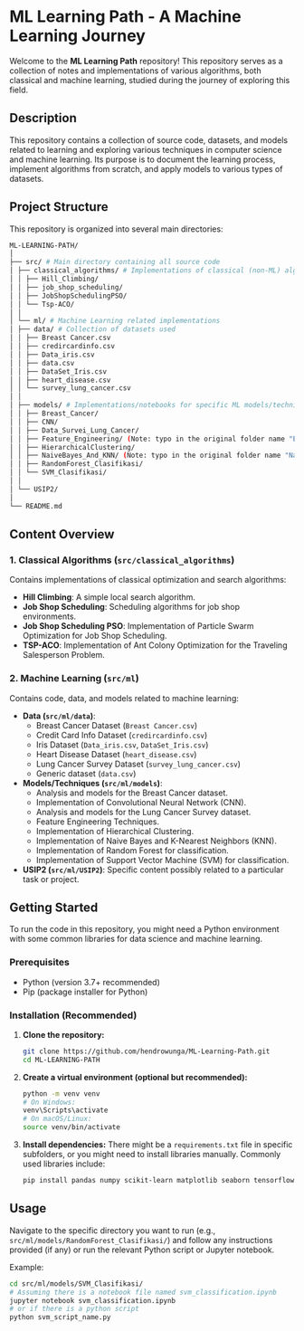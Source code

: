 # ML Learning Path - A Machine Learning Journey

Welcome to the **ML Learning Path** repository! This repository serves as a collection of notes and implementations of various algorithms, both classical and machine learning, studied during the journey of exploring this field.

## Description

This repository contains a collection of source code, datasets, and models related to learning and exploring various techniques in computer science and machine learning. Its purpose is to document the learning process, implement algorithms from scratch, and apply models to various types of datasets.

## Project Structure

This repository is organized into several main directories:
```bash
ML-LEARNING-PATH/
│
├── src/ # Main directory containing all source code
│ ├── classical_algorithms/ # Implementations of classical (non-ML) algorithms
│ │ ├── Hill_Climbing/
│ │ ├── job_shop_scheduling/
│ │ ├── JobShopSchedulingPSO/
│ │ └── Tsp-ACO/
│ │
│ └── ml/ # Machine Learning related implementations
│ ├── data/ # Collection of datasets used
│ │ ├── Breast Cancer.csv
│ │ ├── credircardinfo.csv
│ │ ├── Data_iris.csv
│ │ ├── data.csv
│ │ ├── DataSet_Iris.csv
│ │ ├── heart_disease.csv
│ │ └── survey_lung_cancer.csv
│ │
│ ├── models/ # Implementations/notebooks for specific ML models/techniques
│ │ ├── Breast_Cancer/
│ │ ├── CNN/
│ │ ├── Data_Survei_Lung_Cancer/
│ │ ├── Feature_Engineering/ (Note: typo in the original folder name "Enginering")
│ │ ├── HierarchicalClustering/
│ │ ├── NaiveBayes_And_KNN/ (Note: typo in the original folder name "NavieBayes")
│ │ ├── RandomForest_Clasifikasi/
│ │ └── SVM_Clasifikasi/
│ │
│ └── USIP2/
│
└── README.md 
```


## Content Overview

### 1. Classical Algorithms (`src/classical_algorithms`)

Contains implementations of classical optimization and search algorithms:

*   **Hill Climbing**: A simple local search algorithm.
*   **Job Shop Scheduling**: Scheduling algorithms for job shop environments.
*   **Job Shop Scheduling PSO**: Implementation of Particle Swarm Optimization for Job Shop Scheduling.
*   **TSP-ACO**: Implementation of Ant Colony Optimization for the Traveling Salesperson Problem.

### 2. Machine Learning (`src/ml`)

Contains code, data, and models related to machine learning:

*   **Data (`src/ml/data`)**:
    *   Breast Cancer Dataset (`Breast Cancer.csv`)
    *   Credit Card Info Dataset (`credircardinfo.csv`)
    *   Iris Dataset (`Data_iris.csv`, `DataSet_Iris.csv`)
    *   Heart Disease Dataset (`heart_disease.csv`)
    *   Lung Cancer Survey Dataset (`survey_lung_cancer.csv`)
    *   Generic dataset (`data.csv`)
*   **Models/Techniques (`src/ml/models`)**:
    *   Analysis and models for the Breast Cancer dataset.
    *   Implementation of Convolutional Neural Network (CNN).
    *   Analysis and models for the Lung Cancer Survey dataset.
    *   Feature Engineering Techniques.
    *   Implementation of Hierarchical Clustering.
    *   Implementation of Naive Bayes and K-Nearest Neighbors (KNN).
    *   Implementation of Random Forest for classification.
    *   Implementation of Support Vector Machine (SVM) for classification.
*   **USIP2 (`src/ml/USIP2`)**: Specific content possibly related to a particular task or project.

## Getting Started

To run the code in this repository, you might need a Python environment with some common libraries for data science and machine learning.

### Prerequisites

*   Python (version 3.7+ recommended)
*   Pip (package installer for Python)

### Installation (Recommended)

1.  **Clone the repository:**
    ```bash
    git clone https://github.com/hendrowunga/ML-Learning-Path.git
    cd ML-LEARNING-PATH
    ```

2.  **Create a virtual environment (optional but recommended):**
    ```bash
    python -m venv venv
    # On Windows:
    venv\Scripts\activate
    # On macOS/Linux:
    source venv/bin/activate
    ```
3.  **Install dependencies:**
    There might be a `requirements.txt` file in specific subfolders, or you might need to install libraries manually. Commonly used libraries include:
    ```bash
    pip install pandas numpy scikit-learn matplotlib seaborn tensorflow keras 
    ```

## Usage

Navigate to the specific directory you want to run (e.g., `src/ml/models/RandomForest_Clasifikasi/`) and follow any instructions provided (if any) or run the relevant Python script or Jupyter notebook.

Example:
```bash
cd src/ml/models/SVM_Clasifikasi/
# Assuming there is a notebook file named svm_classification.ipynb
jupyter notebook svm_classification.ipynb
# or if there is a python script
python svm_script_name.py 